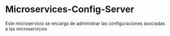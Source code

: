 # Microservices-Config-Server
Este microservicio se encarga de administrar las configuraciones asociadas a las microservicios

